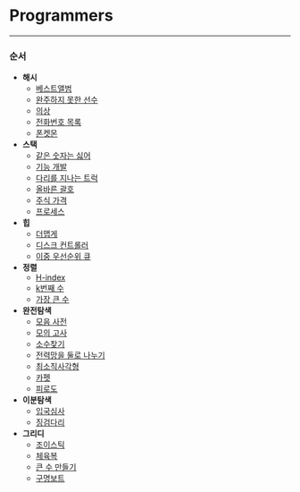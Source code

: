 # Programmers

***

### 순서

- **해시**
  - [베스트앨범](https://github.com/Lee-HyeongSeok/Programmers/blob/main/%ED%95%B4%EC%8B%9C/%EB%B2%A0%EC%8A%A4%ED%8A%B8%EC%95%A8%EB%B2%94.md)
  - [완주하지 못한 선수](https://github.com/Lee-HyeongSeok/Programmers/blob/main/%ED%95%B4%EC%8B%9C/%EC%99%84%EC%A3%BC%ED%95%98%EC%A7%80%20%EB%AA%BB%ED%95%9C%20%EC%84%A0%EC%88%98.md)
  - [의상](https://github.com/Lee-HyeongSeok/Programmers/blob/main/%ED%95%B4%EC%8B%9C/%EC%9D%98%EC%83%81.md)
  - [전화번호 목록](https://github.com/Lee-HyeongSeok/Programmers/blob/main/%ED%95%B4%EC%8B%9C/%EC%A0%84%ED%99%94%EB%B2%88%ED%98%B8%20%EB%AA%A9%EB%A1%9D.md)
  - [폰켓몬](https://github.com/Lee-HyeongSeok/Programmers/blob/main/%ED%95%B4%EC%8B%9C/%ED%8F%B0%EC%BC%93%EB%AA%AC.md)
- **스택**
  - [같은 숫자는 싫어](https://github.com/Lee-HyeongSeok/Programmers/blob/main/%EC%8A%A4%ED%83%9D/%EA%B0%99%EC%9D%80%20%EC%88%AB%EC%9E%90%EB%8A%94%20%EC%8B%AB%EC%96%B4.md)
  - [기능 개발](https://github.com/Lee-HyeongSeok/Programmers/blob/main/%EC%8A%A4%ED%83%9D/%EA%B8%B0%EB%8A%A5%EA%B0%9C%EB%B0%9C.md)
  - [다리를 지나는 트럭](https://github.com/Lee-HyeongSeok/Programmers/blob/main/%EC%8A%A4%ED%83%9D/%EB%8B%A4%EB%A6%AC%EB%A5%BC%20%EC%A7%80%EB%82%98%EB%8A%94%20%ED%8A%B8%EB%9F%AD.md)
  - [올바른 괄호](https://github.com/Lee-HyeongSeok/Programmers/blob/main/%EC%8A%A4%ED%83%9D/%EC%98%AC%EB%B0%94%EB%A5%B8%20%EA%B4%84%ED%98%B8.md)
  - [주식 가격](https://github.com/Lee-HyeongSeok/Programmers/blob/main/%EC%8A%A4%ED%83%9D/%EC%A3%BC%EC%8B%9D%EA%B0%80%EA%B2%A9.md)
  - [프로세스](https://github.com/Lee-HyeongSeok/Programmers/blob/main/%EC%8A%A4%ED%83%9D/%ED%94%84%EB%A1%9C%EC%84%B8%EC%8A%A4.md)
- **힙**
  - [더맵게](https://github.com/Lee-HyeongSeok/Programmers/blob/main/%ED%9E%99/%EB%8D%94%EB%A7%B5%EA%B2%8C.md)
  - [디스크 컨트롤러](https://github.com/Lee-HyeongSeok/Programmers/blob/main/%ED%9E%99/%EB%94%94%EC%8A%A4%ED%81%AC%20%EC%BB%A8%ED%8A%B8%EB%A1%A4%EB%9F%AC.md)
  - [이중 우선순위 큐](https://github.com/Lee-HyeongSeok/Programmers/blob/main/%ED%9E%99/%EC%9D%B4%EC%A4%91%EC%9A%B0%EC%84%A0%EC%88%9C%EC%9C%84%ED%81%90.md)
- **정렬**
  - [H-index](https://github.com/Lee-HyeongSeok/Programmers/blob/main/%EC%A0%95%EB%A0%AC/H-Index.md)
  - [k번째 수](https://github.com/Lee-HyeongSeok/Programmers/blob/main/%EC%A0%95%EB%A0%AC/K%EB%B2%88%EC%A7%B8%EC%88%98.md)
  - [가장 큰 수](https://github.com/Lee-HyeongSeok/Programmers/blob/main/%EC%A0%95%EB%A0%AC/%EA%B0%80%EC%9E%A5%20%ED%81%B0%20%EC%88%98.md)
- **완전탐색**
  - [모음 사전](https://github.com/Lee-HyeongSeok/Programmers/blob/main/%EC%99%84%EC%A0%84%ED%83%90%EC%83%89/%EB%AA%A8%EC%9D%8C%EC%82%AC%EC%A0%84.md)
  - [모의 고사](https://github.com/Lee-HyeongSeok/Programmers/blob/main/%EC%99%84%EC%A0%84%ED%83%90%EC%83%89/%EB%AA%A8%EC%9D%98%EA%B3%A0%EC%82%AC.md)
  - [소수찾기](https://github.com/Lee-HyeongSeok/Programmers/blob/main/%EC%99%84%EC%A0%84%ED%83%90%EC%83%89/%EC%86%8C%EC%88%98%EC%B0%BE%EA%B8%B0.md)
  - [전력망을 둘로 나누기](https://github.com/Lee-HyeongSeok/Programmers/blob/main/%EC%99%84%EC%A0%84%ED%83%90%EC%83%89/%EC%A0%84%EB%A0%A5%EB%A7%9D%EC%9D%84%20%EB%91%98%EB%A1%9C%20%EB%82%98%EB%88%84%EA%B8%B0.md)
  - [최소직사각형](https://github.com/Lee-HyeongSeok/Programmers/blob/main/%EC%99%84%EC%A0%84%ED%83%90%EC%83%89/%EC%B5%9C%EC%86%8C%EC%A7%81%EC%82%AC%EA%B0%81%ED%98%95.md)
  - [카펫](https://github.com/Lee-HyeongSeok/Programmers/blob/main/%EC%99%84%EC%A0%84%ED%83%90%EC%83%89/%EC%B9%B4%ED%8E%AB.md)
  - [피로도](https://github.com/Lee-HyeongSeok/Programmers/blob/main/%EC%99%84%EC%A0%84%ED%83%90%EC%83%89/%ED%94%BC%EB%A1%9C%EB%8F%84.md)
- **이분탐색**
  - [입국심사](https://github.com/Lee-HyeongSeok/Programmers/blob/main/%EC%9D%B4%EB%B6%84%ED%83%90%EC%83%89/%EC%9E%85%EA%B5%AD%EC%8B%AC%EC%82%AC.md)
  - [징검다리](https://github.com/Lee-HyeongSeok/Programmers/blob/main/%EC%9D%B4%EB%B6%84%ED%83%90%EC%83%89/%EC%A7%95%EA%B2%80%EB%8B%A4%EB%A6%AC.md)
- **그리디**
  - [조이스틱](https://github.com/Lee-HyeongSeok/Programmers/blob/main/%EA%B7%B8%EB%A6%AC%EB%94%94/%EC%A1%B0%EC%9D%B4%EC%8A%A4%ED%8B%B1.md)
  - [체육복](https://github.com/Lee-HyeongSeok/Programmers/blob/main/%EA%B7%B8%EB%A6%AC%EB%94%94/%EC%B2%B4%EC%9C%A1%EB%B3%B5.md)
  - [큰 수 만들기](https://github.com/Lee-HyeongSeok/Programmers/blob/main/%EA%B7%B8%EB%A6%AC%EB%94%94/%ED%81%B0%20%EC%88%98%20%EB%A7%8C%EB%93%A4%EA%B8%B0.md)
  - [구명보트](https://github.com/Lee-HyeongSeok/Programmers/blob/main/%EA%B7%B8%EB%A6%AC%EB%94%94/%EA%B5%AC%EB%AA%85%EB%B3%B4%ED%8A%B8.md)

